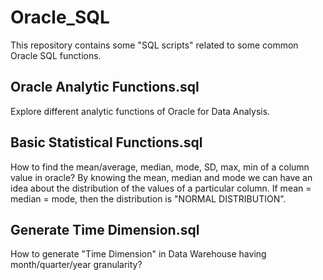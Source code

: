 # Oracle_SQL
This repository contains some "SQL scripts" related to some common Oracle SQL functions.

## Oracle Analytic Functions.sql 
Explore different analytic functions of Oracle for Data Analysis.

## Basic Statistical Functions.sql 
How to find the mean/average, median, mode, SD, max, min of a column value in oracle? By knowing the mean, median and mode we can have an idea about the distribution of the values of a particular column. If mean = median = mode, then the distribution is "NORMAL DISTRIBUTION".

## Generate Time Dimension.sql
How to generate "Time Dimension" in Data Warehouse having month/quarter/year granularity? 
